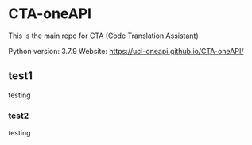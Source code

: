 # CTA-oneAPI

This is the main repo for CTA (Code Translation Assistant)

Python version: 3.7.9
Website: https://ucl-oneapi.github.io/CTA-oneAPI/

## test1
testing

### test2
testing
